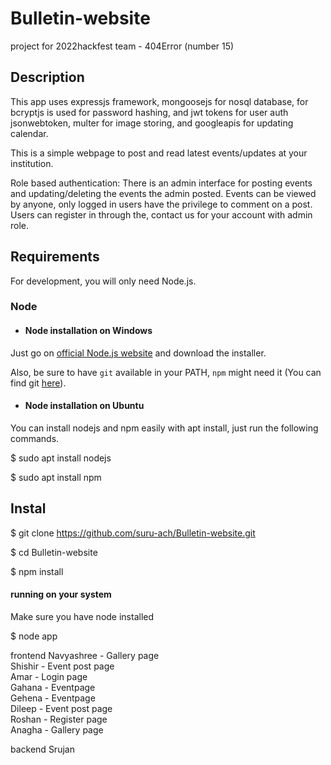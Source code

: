 
#  Bulletin-website

project for 2022hackfest
team - 404Error (number 15)

## Description

This app uses expressjs framework, mongoosejs for nosql database, for bcryptjs is used for password hashing, and jwt tokens for user auth jsonwebtoken, multer for image storing, and googleapis for updating calendar.

This is a simple webpage to post and read latest events/updates at your institution.

Role based authentication: There is an admin interface for posting events and updating/deleting the events the admin posted. Events can be viewed by anyone, only logged in users have the privilege to comment on a post. Users can register in through the, contact us for your account with admin role.

##  Requirements

For development, you will only need Node.js.  

###  Node

-  ####  Node installation on Windows

Just go on [official Node.js website](https://nodejs.org/) and download the installer.

Also, be sure to have `git` available in your PATH, `npm` might need it (You can find git [here](https://git-scm.com/)).

-  ####  Node installation on Ubuntu

You can install nodejs and npm easily with apt install, just run the following commands.

$ sudo apt install nodejs

$ sudo apt install npm  

##  Instal
 
$ git clone https://github.com/suru-ach/Bulletin-website.git

$ cd Bulletin-website

$ npm install

#### running on your system

Make sure you have node installed

$ node app

frontend
Navyashree - Gallery page</br>
Shishir - Event post page</br>
Amar - Login page</br>
Gahana - Eventpage</br>
Gehena - Eventpage</br>
Dileep - Event post page</br>
Roshan - Register page</br>
Anagha - Gallery page</br>

backend
Srujan
